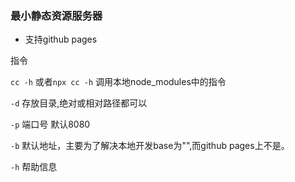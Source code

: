 ### 最小静态资源服务器

- 支持github pages

指令

`cc -h` 或者`npx cc -h` 调用本地node_modules中的指令

 `-d` 存放目录,绝对或相对路径都可以

 `-p` 端口号 默认8080

 `-b` 默认地址，主要为了解决本地开发base为"",而github pages上不是。
 
 `-h` 帮助信息